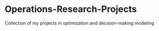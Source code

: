 # Operations-Research-Projects
Collection of my projects in optimization and decision-making modeling

